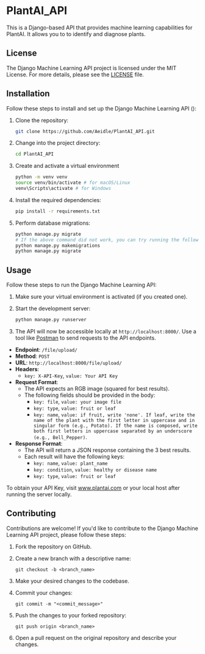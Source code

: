 # PlantAI_API


This is a Django-based API that provides machine learning capabilities for PlantAI. It allows you to to identify and diagnose plants.

## License

The Django Machine Learning API project is licensed under the MIT License. For more details, please see the [LICENSE](LICENSE) file.

## Installation

Follow these steps to install and set up the Django Machine Learning API ():

1. Clone the repository:
    ```bash
    git clone https://github.com/Aeidle/PlantAI_API.git
    ```


2. Change into the project directory:
    ```bash
    cd PlantAI_API
    ```

3. Create and activate a virtual environment
    ```bash
    python -m venv venv
    source venv/bin/activate # for macOS/Linux
    venv\Scripts\activate # for Windows
    ```

4. Install the required dependencies:
    ```bash
    pip install -r requirements.txt
    ```

5. Perform database migrations:
    ```bash
    python manage.py migrate
    # If the above command did not work, you can try running the following two commands instead:
    python manage.py makemigrations
    python manage.py migrate
    ```



## Usage

Follow these steps to run the Django Machine Learning API:

1. Make sure your virtual environment is activated (if you created one).

2. Start the development server:
    ```bash
    python manage.py runserver
    ```

3. The API will now be accessible locally at `http://localhost:8000/`. Use a tool like [Postman](https://www.postman.com/) to send requests to the API endpoints.

- **Endpoint**: `/file/upload/`
- **Method**: `POST`
- **URL**: `http://localhost:8000/file/upload/`
- **Headers**:
    - `key: X-API-Key`, `value: Your API Key`
- **Request Format**:
  - The API expects an RGB image (squared for best results).
  - The following fields should be provided in the body:
    - `key: file`, `value: your image file`
    - `key: type`, `value: fruit or leaf`
    - `key: name`, `value: if fruit, write 'none'. If leaf, write the name of the plant with the first letter in uppercase and in singular form (e.g., Potato). If the name is composed, write both first letters in uppercase separated by an underscore (e.g., Bell_Pepper)`.
- **Response Format**:
  - The API will return a JSON response containing the 3 best results.
  - Each result will have the following keys:
    - `key: name`, `value: plant_name`
    - `key: condition`, `value: healthy or disease name`
    - `key: type`, `value: fruit or leaf`

To obtain your API Key, visit www.plantai.com or your local host after running the server locally.

## Contributing

Contributions are welcome! If you'd like to contribute to the Django Machine Learning API project, please follow these steps:

1. Fork the repository on GitHub.

2. Create a new branch with a descriptive name:
    ```git
    git checkout -b <branch_name>
    ```

3. Make your desired changes to the codebase.

4. Commit your changes:
    ```git
    git commit -m "<commit_message>"
    ```

5. Push the changes to your forked repository:
    ```git
    git push origin <branch_name>
    ```

6. Open a pull request on the original repository and describe your changes.

